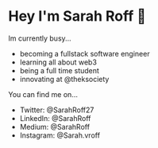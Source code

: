 # Hey I'm Sarah Roff 👋

Im currently busy...
- becoming a fullstack software engineer 
- learning all about web3
- being a full time student
- innovating at @theksociety

You can find me on...
- Twitter: @SarahRoff27
- LinkedIn: @SarahRoff
- Medium: @SarahRoff
- Instagram: @Sarah.vroff

